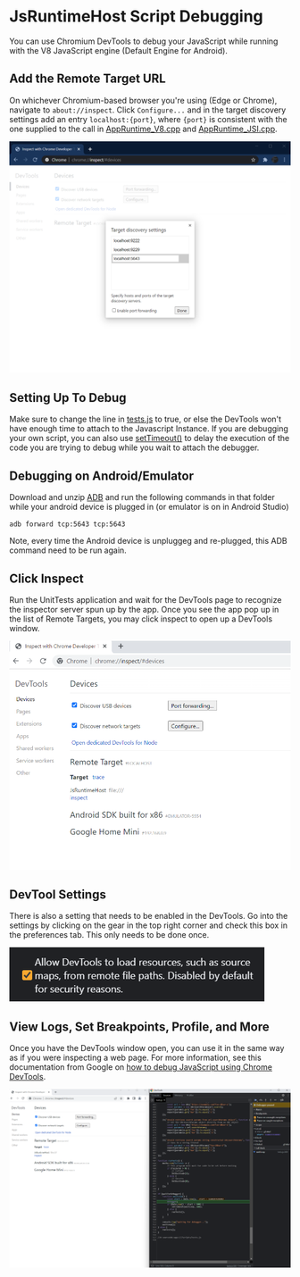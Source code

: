 # JsRuntimeHost Script Debugging
You can use Chromium DevTools to debug your JavaScript while running with the V8 JavaScript engine (Default Engine for Android).

## Add the Remote Target URL
On whichever Chromium-based browser you're using (Edge or Chrome), navigate to `about://inspect`.
Click `Configure...` and in the target discovery settings add an entry `localhost:{port}`, where `{port}` is consistent with the one supplied to the call in [AppRuntime_V8.cpp](https://github.com/BabylonJS/JsRuntimeHost/blob/f487c7b3f89b407e95a53543a06a34f1a1fbb860/Core/AppRuntime/Source/AppRuntime_V8.cpp#L85) and [AppRuntime_JSI.cpp](https://github.com/BabylonJS/JsRuntimeHost/blob/09c5acc49a6a64dec0e62075aebac6ad0a32aa93/Core/AppRuntime/Source/AppRuntime_JSI.cpp#L39).

![Target discovery settings](Images/DevTools/chrome-targets.png)

## Setting Up To Debug
Make sure to change the line in [tests.js](https://github.com/BabylonJS/JsRuntimeHost/blob/f487c7b3f89b407e95a53543a06a34f1a1fbb860/Tests/UnitTests/Scripts/tests.js#L2) to true, or else the DevTools won't have enough time to attach to the Javascript Instance. If you are debugging your own script, you can also use [setTimeout()](https://developer.mozilla.org/en-US/docs/web/api/settimeout) to delay the execution of the code you are trying to debug while you wait to attach the debugger.

## Debugging on Android/Emulator

Download and unzip [ADB](https://developer.android.com/tools/releases/platform-tools) and run the following commands in that folder while your android device is plugged in (or emulator is on in Android Studio)
```
adb forward tcp:5643 tcp:5643
```

Note, every time the Android device is unpluggeg and re-plugged, this ADB command need to be run again.

## Click Inspect
Run the UnitTests application and wait for the DevTools page to recognize the inspector server spun up by the app. Once you see the app pop up in the list of Remote Targets, you may click inspect to open up a DevTools window.

![Ready to inspect](Images/DevTools/chrome-inspect.png)

## DevTool Settings

There is also a setting that needs to be enabled in the DevTools. Go into the settings by clicking on the gear in the top right corner and check this box in the preferences tab. This only needs to be done once.

![DevTools window](Images/DevTools/devtools-settings.png)

## View Logs, Set Breakpoints, Profile, and More
Once you have the DevTools window open, you can use it in the same way as if you were inspecting a web page.
For more information, see this documentation from Google on [how to debug JavaScript using Chrome DevTools](https://developer.chrome.com/docs/devtools/javascript/).

![DevTools window](Images/DevTools/chrome-debugger.png)
